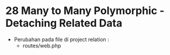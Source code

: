 # 28 Many to Many Polymorphic - Detaching Related Data

- Perubahan pada file di project relation :    
    - routes/web.php